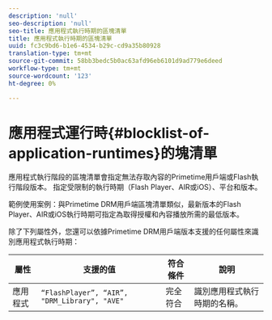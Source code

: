 ```yaml
---
description: 'null'
seo-description: 'null'
seo-title: 應用程式執行時期的區塊清單
title: 應用程式執行時期的區塊清單
uuid: fc3c9bd6-b1e6-4534-b29c-cd9a35b80928
translation-type: tm+mt
source-git-commit: 58bb3bedc5b0ac63afd96eb6101d9ad779e6deed
workflow-type: tm+mt
source-wordcount: '123'
ht-degree: 0%

---
```



# 應用程式運行時{#blocklist-of-application-runtimes}的塊清單

應用程式執行階段的區塊清單會指定無法存取內容的Primetime用戶端或Flash執行階段版本。 指定受限制的執行時期（Flash Player、AIR或iOS）、平台和版本。

範例使用案例：與Primetime DRM用戶端區塊清單類似，最新版本的Flash Player、AIR或iOS執行時期可指定為取得授權和內容播放所需的最低版本。

除了下列屬性外，您還可以依據Primetime DRM用戶端版本支援的任何屬性來識別應用程式執行時期：

| **屬性** | **支援的值** | **符合條件** | **說明** |
|---|---|---|---|
| 應用程式 | `“FlashPlayer”, “AIR”, "DRM_Library", "AVE"` | 完全符合 | 識別應用程式執行時期的名稱。 |

